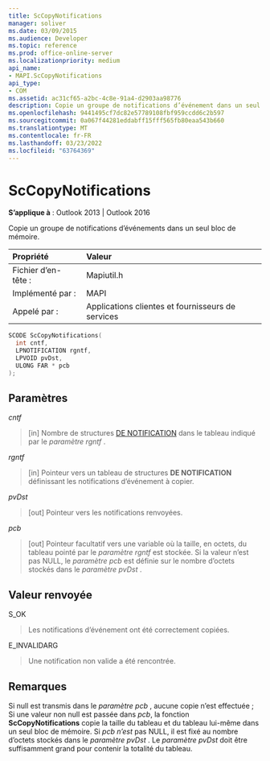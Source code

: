 ```yaml
---
title: ScCopyNotifications
manager: soliver
ms.date: 03/09/2015
ms.audience: Developer
ms.topic: reference
ms.prod: office-online-server
ms.localizationpriority: medium
api_name:
- MAPI.ScCopyNotifications
api_type:
- COM
ms.assetid: ac31cf65-a2bc-4c8e-91a4-d2903aa98776
description: Copie un groupe de notifications d’événement dans un seul bloc de mémoire pour Outlook 2013 ou Outlook 2016.
ms.openlocfilehash: 9441495cf7dc82e57789108fbf959ccdd6c2b597
ms.sourcegitcommit: 0a067f44281eddabff15fff565fb80eaa543b660
ms.translationtype: MT
ms.contentlocale: fr-FR
ms.lasthandoff: 03/23/2022
ms.locfileid: "63764369"
---
```

# <a name="sccopynotifications"></a>ScCopyNotifications

  
  
**S’applique à** : Outlook 2013 | Outlook 2016 
  
Copie un groupe de notifications d’événements dans un seul bloc de mémoire. 
  
|Propriété |Valeur |
|:-----|:-----|
|Fichier d’en-tête :  <br/> |Mapiutil.h  <br/> |
|Implémenté par :  <br/> |MAPI  <br/> |
|Appelé par :  <br/> |Applications clientes et fournisseurs de services  <br/> |
   
```cpp
SCODE ScCopyNotifications(
  int cntf,
  LPNOTIFICATION rgntf,
  LPVOID pvDst,
  ULONG FAR * pcb
);
```

## <a name="parameters"></a>Paramètres

 _cntf_
  
> [in] Nombre de structures [DE NOTIFICATION](notification.md) dans le tableau indiqué par le  _paramètre rgntf_ . 
    
 _rgntf_
  
> [in] Pointeur vers un tableau de structures **DE NOTIFICATION** définissant les notifications d’événement à copier. 
    
 _pvDst_
  
> [out] Pointeur vers les notifications renvoyées. 
    
 _pcb_
  
> [out] Pointeur facultatif vers une variable où la taille, en octets, du tableau pointé par le  _paramètre rgntf_ est stockée. Si la valeur n’est pas NULL, le  _paramètre pcb_ est définie sur le nombre d’octets stockés dans le _paramètre pvDst_ . 
    
## <a name="return-value"></a>Valeur renvoyée

S_OK
  
> Les notifications d’événement ont été correctement copiées.
    
E_INVALIDARG
  
> Une notification non valide a été rencontrée.
    
## <a name="remarks"></a>Remarques

Si null est transmis dans le _paramètre pcb_ , aucune copie n’est effectuée ; Si une valeur non null est passée dans  _pcb_, la fonction **ScCopyNotifications** copie la taille du tableau et du tableau lui-même dans un seul bloc de mémoire. Si  _pcb n’est_ pas NULL, il est fixé au nombre d’octets stockés dans le _paramètre pvDst_ . Le  _paramètre pvDst_ doit être suffisamment grand pour contenir la totalité du tableau. 
  

